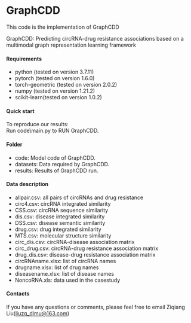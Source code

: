 # GraphCDD
This code is the implementation of GraphCDD

GraphCDD: Predicting circRNA-drug resistance associations based on a multimodal graph representation learning framework
#### Requirements

* python (tested on version 3.7.11)  
* pytorch (tested on version 1.6.0)  
* torch-geometric (tested on version 2.0.2)  
* numpy (tested on version 1.21.2)  
* scikit-learn(tested on version 1.0.2)  

#### Quick start

To reproduce our results:  
Run code\main.py to RUN GraphCDD.  

#### Folder

* code: Model code of GraphCDD.  
* datasets: Data required by GraphCDD.  
* results: Results of GraphCDD run.




#### Data description
* allpair.csv: all pairs of circRNAs and drug resistance  
* circ4.csv: circRNA integrated similarity
* CSS.csv: circRNA sequence similarity
* dis.csv: disease integrated similarity
* DSS.csv: disease semantic similarity
* drug.csv: drug integrated similarity
* MTS.csv: molecular structure similarity
* circ_dis.csv: circRNA-disease association matrix   
* circ_drug.csv: circRNA-drug resistance association matrix  
* drug_dis.csv: disease-drug resistance association matrix   
* circRNAname.xlsx: list of circRNA names  
* drugname.xlsx: list of drug names  
* diseasename.xlsx: list of disease names  
* NoncoRNA.xls: data used in the casestudy

#### Contacts

If you have any questions or comments, please feel free to email Ziqiang Liu(liuzq_dlmu@163.com) 



